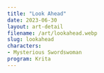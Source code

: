 ```yaml
---
title: "Look Ahead"
date: 2023-06-30
layout: art-detail
filename: /art/lookahead.webp
slug: lookahead
characters:
- Mysterious Swordswoman
program: Krita
---
```

